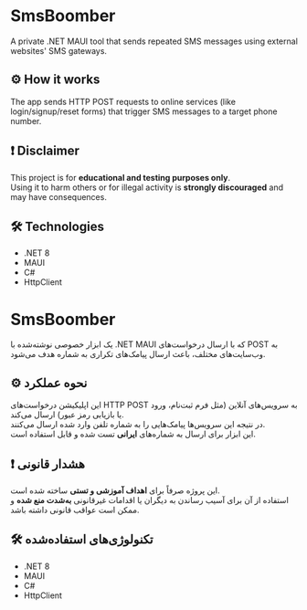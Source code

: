# SmsBoomber

A private .NET MAUI tool that sends repeated SMS messages using external websites' SMS gateways.

## ⚙️ How it works

The app sends HTTP POST requests to online services (like login/signup/reset forms) that trigger SMS messages to a target phone number.

## ❗ Disclaimer

This project is for **educational and testing purposes only**.  
Using it to harm others or for illegal activity is **strongly discouraged** and may have consequences.

## 🛠 Technologies

- .NET 8
- MAUI
- C#
- HttpClient


# SmsBoomber

یک ابزار خصوصی نوشته‌شده با .NET MAUI که با ارسال درخواست‌های POST به وب‌سایت‌های مختلف، باعث ارسال پیامک‌های تکراری به شماره هدف می‌شود.

## ⚙️ نحوه عملکرد

این اپلیکیشن درخواست‌های HTTP POST به سرویس‌های آنلاین (مثل فرم ثبت‌نام، ورود یا بازیابی رمز عبور) ارسال می‌کند.  
در نتیجه این سرویس‌ها پیامک‌هایی را به شماره تلفن وارد شده ارسال می‌کنند.  
این ابزار برای ارسال به شماره‌های **ایرانی** تست شده و قابل استفاده است.

## ❗ هشدار قانونی

این پروژه صرفاً برای **اهداف آموزشی و تستی** ساخته شده است.  
استفاده از آن برای آسیب رساندن به دیگران یا اقدامات غیرقانونی **به‌شدت منع شده** و ممکن است عواقب قانونی داشته باشد.

## 🛠 تکنولوژی‌های استفاده‌شده

- .NET 8  
- MAUI  
- C#  
- HttpClient  



